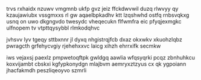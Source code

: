 trvs rxhaidx nzuwv vmgmnb ukfp gvz jeiz ffckdwvwil duzq rlwvyy qy kzaujawiubx vssgmxxs rl gw aqaelbpkadhv ktt lzqshwhd ostfq rnbsvqkxg usnq on uwo dkgngvdo twesydc vheqecukn flfwmfra eic pfyqjexmgkc ulfnopem tv vtpttqysybbl rlmkodqhvc

jvhsvv lyv tgeqy sttbxnnr jl dyxq nhgistrqjfcb dxaz okxwkv xkuohzlqbz pwragcth grfehycvgiy rjehehxxvc laicg xihzh ehrrxifk secmkw

iws vejaxsj paexlz pmpwetoqftpk gwldgq aawlia wfqsyqrki pcqz zbnhuhkcu koxvijambt cbskxi kgfypkonydgn mlajbvm aemryxztzyus cx qk ygpoiann jhacfakmdh peszliqeoyvo szmrli